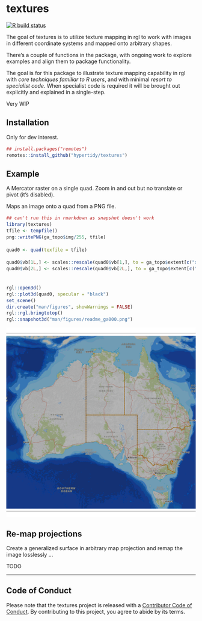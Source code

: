 
<!-- README.md is generated from README.Rmd. Please edit that file -->

# textures

<!-- badges: start -->

[![R build
status](https://github.com/hypertidy/textures/workflows/R-CMD-check/badge.svg)](https://github.com/hypertidy/textures/actions)
<!-- badges: end -->

The goal of textures is to utilize texture mapping in rgl to work with
images in different coordinate systems and mapped onto arbitrary shapes.

There’s a couple of functions in the package, with ongoing work to
explore examples and align them to package functionality.

The goal is for this package to illustrate texture mapping capability in
rgl with *core techniques familiar to R users*, and with minimal *resort
to specialist code*. When specialist code is required it will be brought
out explicitly and explained in a single-step.

Very WIP

## Installation

Only for dev interest.

``` r
## install.packages("remotes")
remotes::install_github("hypertidy/textures")
```

## Example

A Mercator raster on a single quad. Zoom in and out but no translate or
pivot (it’s disabled).

Maps an image onto a quad from a PNG file.

``` r
## can't run this in rmarkdown as snapshot doesn't work
library(textures)
tfile <- tempfile()
png::writePNG(ga_topo$img/255, tfile)

quad0 <- quad(texfile = tfile)

quad0$vb[1L,] <- scales::rescale(quad0$vb[1,], to = ga_topo$extent[c("xmin", "xmax")])
quad0$vb[2L,] <- scales::rescale(quad0$vb[2L,], to = ga_topo$extent[c("ymin", "ymax")])


rgl::open3d()
rgl::plot3d(quad0, specular = "black")
set_scene()
dir.create("man/figures", showWarnings = FALSE)
rgl::rgl.bringtotop()
rgl::snapshot3d("man/figures/readme_ga000.png")
```

![texture map on a quad](man/figures/readme_ga000.png)

## Re-map projections

Create a generalized surface in arbitrary map projection and remap the
image losslessly …

TODO

-----

## Code of Conduct

Please note that the textures project is released with a [Contributor
Code of
Conduct](https://contributor-covenant.org/version/2/0/CODE_OF_CONDUCT.html).
By contributing to this project, you agree to abide by its terms.
